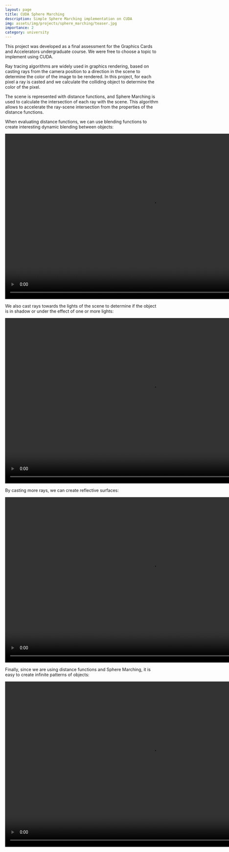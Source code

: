 ```yaml
---
layout: page
title: CUDA Sphere Marching
description: Simple Sphere Marching implementation on CUDA
img: assets/img/projects/sphere_marching/teaser.jpg
importance: 2
category: university
---
```


This project was developed as a final assessment for the Graphics Cards and Accelerators undergraduate course. We were free to choose a topic to implement using CUDA.

Ray tracing algorithms are widely used in graphics rendering, based on casting rays from the camera position to a direction in the scene to determine the color of the image to be rendered. In this project, for each pixel a ray is casted and we calculate the colliding object to determine the color of the pixel.

The scene is represented with distance functions, and Sphere Marching is used to calculate the intersection of each ray with the scene. This algorithm allows to accelerate the ray-scene intersection from the properties of the distance functions.

When evaluating distance functions, we can use blending functions to create interesting dynamic blending between objects:

<video width="960" height="540" controls>
  <source src="../../assets/img/projects/sphere_marching/Blending.mp4" type="video/mp4">
</video>

We also cast rays towards the lights of the scene to determine if the object is in shadow or under the effect of one or more lights:

<video width="960" height="540" controls>
  <source src="../../assets/img/projects/sphere_marching/Illumination.mp4" type="video/mp4">
</video>

By casting more rays, we can create reflective surfaces:

<video width="960" height="540" controls>
  <source src="../../assets/img/projects/sphere_marching/Reflection.mp4" type="video/mp4">
</video>

Finally, since we are using distance functions and Sphere Marching, it is easy to create infinite patterns of objects:

<video width="960" height="540" controls>
  <source src="../../assets/img/projects/sphere_marching/Spheres.mp4" type="video/mp4">
</video>
